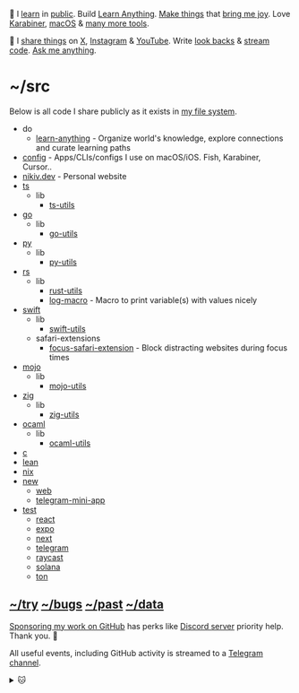 <!-- TODO: add [3d] to entries for time before last commit of repo, automate daily snapshot -->
<!-- TODO: do it as part of website, richer -->

👋 I [learn](https://wiki.nikiv.dev/sharing/everything-I-know) in [public](https://wiki.nikiv.dev/). Build [Learn Anything](https://github.com/learn-anything/learn-anything.xyz). [Make things](https://nikiv.dev/projects) that [bring me joy](https://nikiv.dev/likes). Love [Karabiner](https://wiki.nikiv.dev/macOS/apps/karabiner/), [macOS](https://github.com/nikitavoloboev/config) & [many more tools](https://wiki.nikiv.dev/sharing/my-workflow).

💛 I [share things](https://wiki.nikiv.dev/sharing/) on [X](https://twitter.com/nikitavoloboev), [Instagram](https://www.instagram.com/nikitavoloboev) & [YouTube](https://www.youtube.com/channel/UCEKqrUfr_FMKIO9XSJS4vDw). Write [look backs](https://wiki.nikiv.dev/looking-back/) & [stream code](https://www.youtube.com/@nikitavoloboev/streams). [Ask me anything](https://github.com/nikitavoloboev/ama).

# ~/src

Below is all code I share publicly as it exists in [my file system](https://wiki.nikiv.dev/unix/my-file-system).

- do
  - [learn-anything](https://github.com/learn-anything/learn-anything) - Organize world's knowledge, explore connections and curate learning paths
- [config](https://github.com/nikitavoloboev/config) - Apps/CLIs/configs I use on macOS/iOS. Fish, Karabiner, Cursor..
- [nikiv.dev](https://github.com/nikitavoloboev/nikiv.dev) - Personal website
- [ts](https://github.com/nikitavoloboev/ts)
  - lib
    - [ts-utils](https://github.com/nikitavoloboev/ts-utils)
- [go](https://github.com/nikitavoloboev/go)
  - lib
    - [go-utils](https://github.com/nikitavoloboev/go-utils)
- [py](https://github.com/nikitavoloboev/py)
  - lib
    - [py-utils](https://github.com/nikitavoloboev/py-utils)
- [rs](https://github.com/nikitavoloboev/rs)
  - lib
    - [rust-utils](https://github.com/nikitavoloboev/rust-utils)
    - [log-macro](https://github.com/nikitavoloboev/log_macro) - Macro to print variable(s) with values nicely
- [swift](https://github.com/nikitavoloboev/swift)
  - lib
    - [swift-utils](https://github.com/nikitavoloboev/swift-utils)
  - safari-extensions
    - [focus-safari-extension](https://github.com/nikitavoloboev/focus-safari-extension) - Block distracting websites during focus times
- [mojo](https://github.com/nikitavoloboev/mojo)
  - lib
    - [mojo-utils](https://github.com/nikitavoloboev/mojo-utils)
- [zig](https://github.com/nikitavoloboev/zig)
  - lib
    - [zig-utils](https://github.com/nikitavoloboev/zig-utils)
- [ocaml](https://github.com/nikitavoloboev/ocaml)
  - lib
    - [ocaml-utils](https://github.com/nikitavoloboev/ocaml-utils)
- [c](https://github.com/nikitavoloboev/c)
- [lean](https://github.com/nikitavoloboev/lean)
- [nix](https://github.com/nikitavoloboev/nix)
- [new](https://github.com/nikitavoloboev/new)
  - [web](https://github.com/nikitavoloboev/new-web)
  - [telegram-mini-app](https://github.com/nikitavoloboev/new-telegram-mini-app)
- [test](https://github.com/nikitavoloboev/test)
  - [react](https://github.com/nikitavoloboev/react)
  - [expo](https://github.com/nikitavoloboev/expo)
  - [next](https://github.com/nikitavoloboev/next)
  - [telegram](https://github.com/nikitavoloboev/telegram)
  - [raycast](https://github.com/nikitavoloboev/raycast)
  - [solana](https://github.com/nikitavoloboev/solana)
  - [ton](https://github.com/nikitavoloboev/ton)

## [~/try](https://github.com/nikitavoloboev/try) [~/bugs](https://github.com/nikitavoloboev/bugs) [~/past](https://github.com/nikitavoloboev/past) [~/data](https://github.com/nikitavoloboev/data)

[Sponsoring my work on GitHub](https://github.com/sponsors/nikitavoloboev) has perks like [Discord server](https://discord.com/invite/TVafwaD23d) priority help. Thank you. 🖤

All useful events, including GitHub activity is streamed to a [Telegram channel](https://t.me/nikivi_log).

<details><summary>🐱</summary>
  <br/>
  <a href="https://nikiv.dev">
    <img width="800" heigth="200" src="https://raw.githubusercontent.com/nikitavoloboev/nikitavoloboev/main/cat.jpg"></img>
  </a>
</details>
